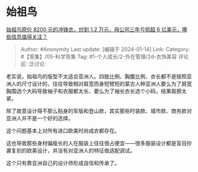# 始祖鸟
[始祖鸟原价 8200 元的冲锋衣，炒到 1.2 万元，母公司三年亏损超 6 亿美元，哪些信息值得关注？](https://www.zhihu.com/question/638931205/answer/3361522997)

> Author: #Anonymity
> Last update: [编辑于 2024-01-14]
> Link:
> Category: #【答集】/05-科学答集
> Tag: #1-个人成长/2-外在管理/2d-衣饰美容 
> 评论区:
> 泛讨论:

老实说，始祖鸟的版型不太适合亚洲人。四肢比例、胸腹比例、衣长都不是按照亚洲人的尺寸设计的，往往导致相对肩宽而身短臂短的蒙古人种亚洲人要么为了肩宽胸围选个大码导致袖子和衣服都太长、要么为了袖长衣长选个小码，结果肩膀太紧。

除了故意设计得不那么贴身的军版和登山款，其实那些时装款、城市款、商务款对亚洲人并不是一个好的选择。

这个问题基本上对所有进口欧美时尚成衣都存在。

这也导致那些身材偏瘦长的人在服装上往往很占便宜——很多服装设计都是盲目抄袭复刻的欧美设计，并没有对亚洲人的特征做适配调试。

这个只有靠亚洲自己的设计师形成自信和传承了。
